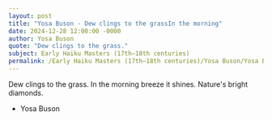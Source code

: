```yaml
---
layout: post
title: "Yosa Buson - Dew clings to the grassIn the morning"
date: 2024-12-28 12:00:00 -0000
author: Yosa Buson
quote: "Dew clings to the grass."
subject: Early Haiku Masters (17th–18th centuries)
permalink: /Early Haiku Masters (17th–18th centuries)/Yosa Buson/Yosa Buson - Dew clings to the grassIn the morning
---
```


Dew clings to the grass.
In the morning breeze it shines.
Nature's bright diamonds.

- Yosa Buson
